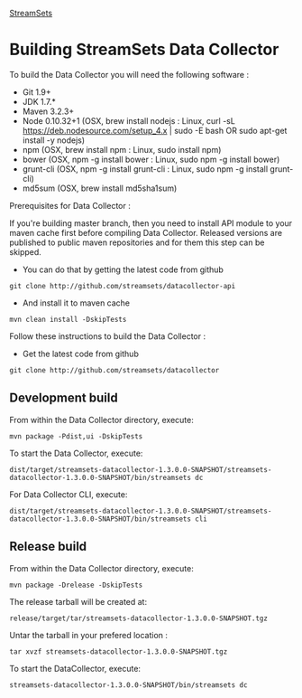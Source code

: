 <!---
  Licensed under the Apache License, Version 2.0 (the "License");
  you may not use this file except in compliance with the License.
  You may obtain a copy of the License at

    http://www.apache.org/licenses/LICENSE-2.0

  Unless required by applicable law or agreed to in writing, software
  distributed under the License is distributed on an "AS IS" BASIS,
  WITHOUT WARRANTIES OR CONDITIONS OF ANY KIND, either express or implied.
  See the License for the specific language governing permissions and
  limitations under the License. See accompanying LICENSE file.
--->

[StreamSets](http://streamsets.com)

# Building StreamSets Data Collector

To build the Data Collector you will need the following software :

- Git 1.9+
- JDK 1.7.*
- Maven 3.2.3+
- Node 0.10.32+1  (OSX, brew install nodejs       : Linux, curl -sL https://deb.nodesource.com/setup_4.x | sudo -E bash OR sudo apt-get install -y nodejs)
 - npm            (OSX, brew install npm          : Linux, sudo install npm)
 - bower          (OSX, npm -g install bower      : Linux, sudo npm -g install bower)
 - grunt-cli      (OSX, npm -g install grunt-cli  : Linux, sudo npm -g install grunt-cli)
- md5sum          (OSX, brew install md5sha1sum)

Prerequisites for Data Collector :

If you're building master branch, then you need to install API module to your maven cache first before compiling Data Collector. Released versions
are published to public maven repositories and for them this step can be skipped.

- You can do that by getting the latest code from github

`git clone http://github.com/streamsets/datacollector-api`

- And install it to maven cache

`mvn clean install -DskipTests`

Follow these instructions to build the Data Collector :

- Get the latest code from github

`git clone http://github.com/streamsets/datacollector`

## Development build

From within the Data Collector directory, execute:

`mvn package -Pdist,ui -DskipTests`

To start the Data Collector, execute:

`dist/target/streamsets-datacollector-1.3.0.0-SNAPSHOT/streamsets-datacollector-1.3.0.0-SNAPSHOT/bin/streamsets dc`

For Data Collector CLI, execute:

`dist/target/streamsets-datacollector-1.3.0.0-SNAPSHOT/streamsets-datacollector-1.3.0.0-SNAPSHOT/bin/streamsets cli`

## Release build

From within the Data Collector directory, execute:

`mvn package -Drelease -DskipTests`

The release tarball will be created at:

`release/target/tar/streamsets-datacollector-1.3.0.0-SNAPSHOT.tgz`

Untar the tarball in your prefered location :

`tar xvzf streamsets-datacollector-1.3.0.0-SNAPSHOT.tgz`

To start the DataCollector, execute:

`streamsets-datacollector-1.3.0.0-SNAPSHOT/bin/streamsets dc`